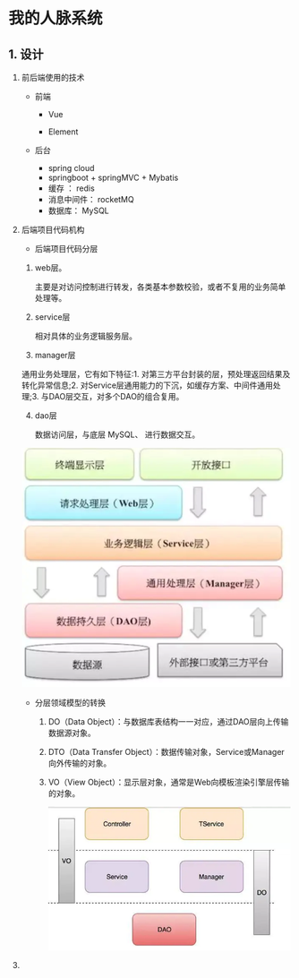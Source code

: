 # 我的人脉系统

## 1. 设计

1. 前后端使用的技术

   * 前端

     * Vue

     * Element

   * 后台
		* spring cloud
		* springboot + springMVC + Mybatis
		* 缓存 ： redis
		* 消息中间件： rocketMQ
		* 数据库： MySQL
	
2. 后端项目代码机构

   * 后端项目代码分层

   	1. web层。 

       主要是对访问控制进行转发，各类基本参数校验，或者不复用的业务简单处理等。 

   	2. service层

       相对具体的业务逻辑服务层。 

   	3. manager层

      通用业务处理层，它有如下特征:1. 对第三方平台封装的层，预处理返回结果及转化异常信息;2. 对Service层通用能力的下沉，如缓存方案、中间件通用处理;3. 与DAO层交互，对多个DAO的组合复用。

   	4. dao层

       数据访问层，与底层 MySQL、 进行数据交互。 
     
      ![img](我的人脉系统/img/18688925-570b95760c74f058.webp) 
     
   * 分层领域模型的转换

     1.  DO（Data Object）：与数据库表结构一一对应，通过DAO层向上传输数据源对象。 

     2.  DTO（Data Transfer Object）：数据传输对象，Service或Manager向外传输的对象。 

     3.  VO（View Object）：显示层对象，通常是Web向模板渲染引擎层传输的对象。 

         ![img](我的人脉系统/img/18688925-6cd10ff765c5b3f6.webp) 

3. 